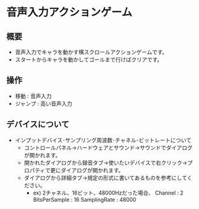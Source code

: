 # 音声入力アクションゲーム
## 概要
* 音声入力でキャラを動かす横スクロールアクションゲームです。
* スタートからキャラを動かしてゴールまで行けばクリアです。

## 操作
* 移動 : 音声入力
* ジャンプ : 高い音声入力

## デバイスについて
* インプットデバイス･サンプリング周波数･チャネル･ビットレートについて
  + コントロールパネル→ハードウェアとサウンド→サウンドでダイアログが開かれます。
  + 開かれたダイアログから録音タブ→使いたいデバイスで右クリック→プロパティで更にダイアログが開かれます。
  + ダイアログから詳細タブ→規定の形式に書いてあるものを参考にしてください。
    - ex) 2チャネル、16ビット、48000Hzだった場合、
          Channel : 2
          BitsPerSample : 16
          SamplingRate : 48000
          
